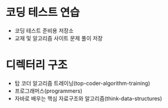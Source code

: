 # 코딩 테스트 연습
* 코딩 테스트 준비용 저장소
* 교재 및 알고리즘 사이트 문제 풀이 저장

# 디렉터리 구조
* 탑 코더 알고리즘 트레이닝(top-coder-algorithm-training)
* 프로그래머스(programmers)
* 자바로 배우는 핵심 자료구조와 알고리즘(think-data-structures)
